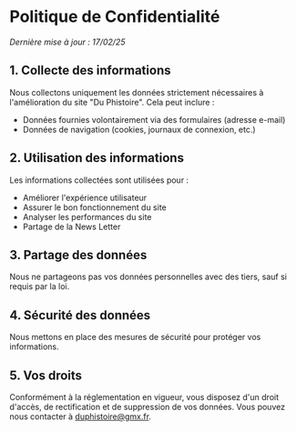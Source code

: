 # Politique de Confidentialité

_Dernière mise à jour : 17/02/25_

## 1. Collecte des informations
Nous collectons uniquement les données strictement nécessaires à l'amélioration du site "Du Phistoire". Cela peut inclure :
- Données fournies volontairement via des formulaires (adresse e-mail)
- Données de navigation (cookies, journaux de connexion, etc.)

## 2. Utilisation des informations
Les informations collectées sont utilisées pour :
- Améliorer l'expérience utilisateur
- Assurer le bon fonctionnement du site
- Analyser les performances du site
- Partage de la News Letter

## 3. Partage des données
Nous ne partageons pas vos données personnelles avec des tiers, sauf si requis par la loi.

## 4. Sécurité des données
Nous mettons en place des mesures de sécurité pour protéger vos informations.

## 5. Vos droits
Conformément à la réglementation en vigueur, vous disposez d'un droit d'accès, de rectification et de suppression de vos 
données. Vous pouvez nous contacter à duphistoire@gmx.fr.
